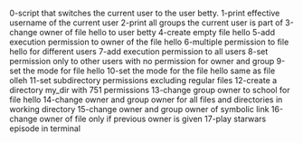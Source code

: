 0-script that switches the current user to the user betty.
1-print effective username of the current user
2-print all groups the current user is part of
3-change owner of file hello to user betty
4-create empty file hello
5-add execution permission to owner of the file hello
6-multiple permission to file hello for different users
7-add execution permission to all users
8-set permission only to other users with no permission for owner and group 
9-set the mode for file hello
10-set the mode for the file hello same as file olleh
11-set subdirectory permissions excluding regular files
12-create a directory my_dir with 751 permissions
13-change group owner to school for file hello
14-change owner and group owner for all files and directories in working directory
15-change owner and group owner of symbolic link
16-change owner of file only if previous owner is given
17-play starwars episode in terminal
